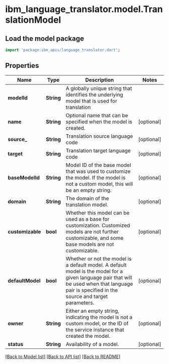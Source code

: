 # ibm_language_translator.model.TranslationModel

## Load the model package
```dart
import 'package:ibm_apis/language_translator.dart';
```

## Properties
Name | Type | Description | Notes
------------ | ------------- | ------------- | -------------
**modelId** | **String** | A globally unique string that identifies the underlying model that is used for translation | 
**name** | **String** | Optional name that can be specified when the model is created. | [optional] 
**source_** | **String** | Translation source language code | [optional] 
**target** | **String** | Translation target language code | [optional] 
**baseModelId** | **String** | Model ID of the base model that was used to customize the model. If the model is not a custom model, this will be an empty string. | [optional] 
**domain** | **String** | The domain of the translation model. | [optional] 
**customizable** | **bool** | Whether this model can be used as a base for customization. Customized models are not further customizable, and some base models are not customizable. | [optional] 
**defaultModel** | **bool** | Whether or not the model is a default model. A default model is the model for a given language pair that will be used when that language pair is specified in the source and target parameters. | [optional] 
**owner** | **String** | Either an empty string, indicating the model is not a custom model, or the ID of the service instance that created the model. | [optional] 
**status** | **String** | Availability of a model. | [optional] 

[[Back to Model list]](../../README.md#documentation-for-models) [[Back to API list]](../../README.md#documentation-for-api-endpoints) [[Back to README]](../../README.md)


